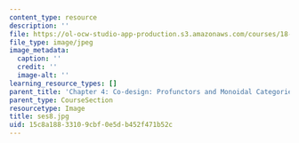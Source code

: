 ```yaml
---
content_type: resource
description: ''
file: https://ol-ocw-studio-app-production.s3.amazonaws.com/courses/18-s097-applied-category-theory-january-iap-2019/15c8a18833109cbf0e5db452f471b52c_ses8.jpg
file_type: image/jpeg
image_metadata:
  caption: ''
  credit: ''
  image-alt: ''
learning_resource_types: []
parent_title: 'Chapter 4: Co-design: Profunctors and Monoidal Categories'
parent_type: CourseSection
resourcetype: Image
title: ses8.jpg
uid: 15c8a188-3310-9cbf-0e5d-b452f471b52c
---
```

